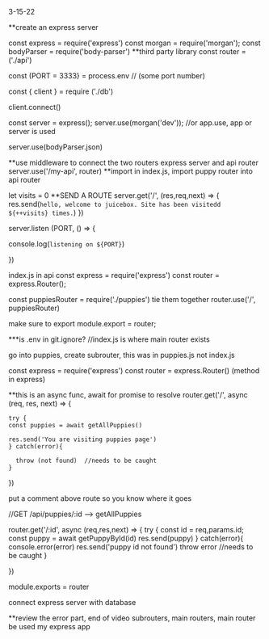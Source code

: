 3-15-22

**create an express server

const express = require('express')
const morgan = require('morgan');
const bodyParser = require('body-parser') **third party library
const router = ('./api')

const (PORT = 3333} = process.env  // (some port number)

const { client } = require ('./db')

client.connect()

const server = express();
server.use(morgan('dev'));   //or app.use, app or server is used

server.use(bodyParser.json)

**use middleware to connect the two routers express server and api router
server.use('/my-api', router)
**import in index.js, import puppy router into api router

let visits = 0
 **SEND A ROUTE
server.get('/', (res,req,next) => {
    res.send(`hello, welcome to juicebox. Site has been visitedd ${++visits} times.`)
})

server.listen (PORT, () => {

 console.log(`listening on ${PORT}`)

})

index.js in api
const express = require('express')
const router = express.Router();

const puppiesRouter = require('./puppies')
tie them together
router.use('/', puppiesRouter)

make sure to export
module.export = router;


***is .env in git.ignore? 
//index.js   is where main router exists

go into puppies, create subrouter, this was in puppies.js not index.js

const express = require('express')
const router = express.Router()  (method in express)


**this is an async func, await for promise to resolve
router.get('/', async (req, res, next) => {

    try {
    const puppies = await getAllPuppies()

    res.send('You are visiting puppies page')
    } catch(error){
      
      throw (not found)  //needs to be caught
    }
})

put a comment above route so you know where it goes

//GET /api/puppies/:id --> getAllPuppies

router.get('/:id', async (req,res,next) => {
    try {
        const id = req,params.id;
        const puppy = await getPuppyById(id)
        res.send(puppy)
    }
     catch(error){
      console.error(error)
      res.send('puppy id not found')
      throw error  //needs to be caught
    }

})


module.exports = router 

connect express server with database 

**review the error part, end of video 
subrouters, main routers, main router be used my express app